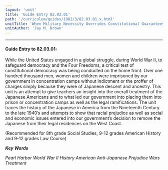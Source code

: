 ```yaml
---
layout: 'unit'
title: 'Guide Entry 82.03.01'
path: '/curriculum/guides/1982/3/82.03.01.x.html'
unitTitle: 'When Military Necessity Overrides Constitutional Guarantees: The Treatment of Japanese Americans During World War Ii'
unitAuthor: 'Jay M. Brown'
---
```


<body>
<hr/>
 <h4>
  Guide Entry to 82.03.01:
 </h4>
 While the United States engaged in a global struggle, during World War II, to safeguard democracy and the Four Freedoms, a critical test of constitutional democracy was being conducted on the home front.  Over one hundred thousand men, women and children were imprisoned by our government in concentration camps without indictment or the proffer of charges simply because they were of Japanese descent and ancestry. This unit is an attempt to give teachers an insight into the overall treatment of the Japanese Americans and to what led our government into placing them into prison or concentration camps as well as the legal ramifications.  The unit traces the history of the Japanese in America from the Nineteenth Century to the late 1940’s and attempts to show that racial prejudice as well as social and economic issues entered into our government’s decision to remove the Japanese from their legal residences on the West Coast.
 <p>
  (Recommended for 8th grade Social Studies, 9-12 grades American History and 9-12 grades Law Course)
 </p>
<p>
  <b>
   <i>
    Key Words
   </i>
  </b>
  <br/>
 </p>
 <p>
  <i>
   Pearl Harbor World War II History American Anti-Japanese Prejudice Wars Treatment
  </i>
 </p>

</body>
